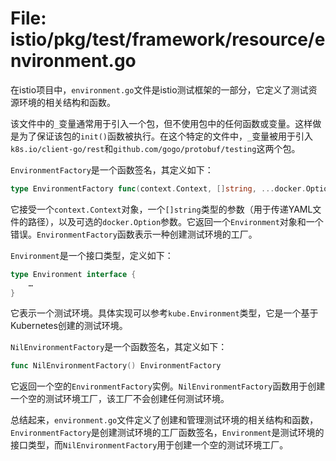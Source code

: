 # File: istio/pkg/test/framework/resource/environment.go

在istio项目中，`environment.go`文件是istio测试框架的一部分，它定义了测试资源环境的相关结构和函数。

该文件中的`_`变量通常用于引入一个包，但不使用包中的任何函数或变量。这样做是为了保证该包的`init()`函数被执行。在这个特定的文件中，`_`变量被用于引入`k8s.io/client-go/rest`和`github.com/gogo/protobuf/testing`这两个包。

`EnvironmentFactory`是一个函数签名，其定义如下：
```go
type EnvironmentFactory func(context.Context, []string, ...docker.Option) (Environment, error)
```
它接受一个`context.Context`对象，一个`[]string`类型的参数（用于传递YAML文件的路径），以及可选的`docker.Option`参数。它返回一个`Environment`对象和一个错误。`EnvironmentFactory`函数表示一种创建测试环境的工厂。

`Environment`是一个接口类型，定义如下：
```go
type Environment interface {
	…
}
```
它表示一个测试环境。具体实现可以参考`kube.Environment`类型，它是一个基于Kubernetes创建的测试环境。

`NilEnvironmentFactory`是一个函数签名，其定义如下：
```go
func NilEnvironmentFactory() EnvironmentFactory
```
它返回一个空的`EnvironmentFactory`实例。`NilEnvironmentFactory`函数用于创建一个空的测试环境工厂，该工厂不会创建任何测试环境。

总结起来，`environment.go`文件定义了创建和管理测试环境的相关结构和函数，`EnvironmentFactory`是创建测试环境的工厂函数签名，`Environment`是测试环境的接口类型，而`NilEnvironmentFactory`用于创建一个空的测试环境工厂。

